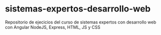 # sistemas-expertos-desarrollo-web
 Repositorio de ejecicios del curso de sistemas expertos con desarrollo web con Angular NodeJS, Express, HTML, JS y CSS
